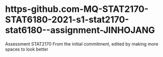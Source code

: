 # https-github.com-MQ-STAT2170-STAT6180-2021-s1-stat2170-stat6180--assignment-JINHOJANG
Assessment STAT2170
From the initial commitment, edited by making more spaces to look better
